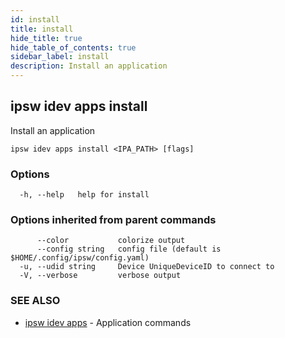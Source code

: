 ```yaml
---
id: install
title: install
hide_title: true
hide_table_of_contents: true
sidebar_label: install
description: Install an application
---
```

## ipsw idev apps install

Install an application

```
ipsw idev apps install <IPA_PATH> [flags]
```

### Options

```
  -h, --help   help for install
```

### Options inherited from parent commands

```
      --color           colorize output
      --config string   config file (default is $HOME/.config/ipsw/config.yaml)
  -u, --udid string     Device UniqueDeviceID to connect to
  -V, --verbose         verbose output
```

### SEE ALSO

* [ipsw idev apps](/docs/cli/ipsw/idev/apps)	 - Application commands

